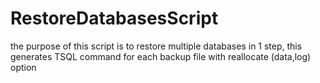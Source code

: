 # RestoreDatabasesScript

the purpose of this script is to restore multiple databases in 1 step, this generates TSQL command for each backup file with reallocate (data,log) option
